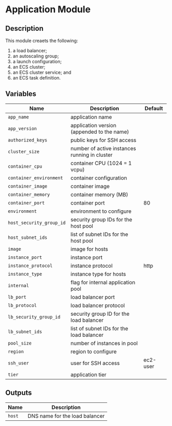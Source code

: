 # Application Module

## Description

This module creaets the following:
1. a load balancer;
2. an autoscaling group;
3. a launch configuration;
4. an ECS cluster;
5. an ECS cluster service; and
6. an ECS task definition.

## Variables

Name | Description | Default
---- | ----------- | -------
`app_name` | application name | |
`app_version` | application version (appended to the name) | |
`authorized_keys` | public keys for SSH access | |
`cluster_size` | number of active instances running in cluster | |
`container_cpu` | container CPU (1024 = 1 vcpu) | |
`container_environment` | container configuration | |
`container_image` | container image | |
`container_memory` | container memory (MB) | |
`container_port` | container port | 80
`environment` | environment to configure | |
`host_security_group_id` | security group IDs for the host pool | |
`host_subnet_ids` | list of subnet IDs for the host pool | |
`image` | image for hosts | |
`instance_port` | instance port | |
`instance_protocol` | instance protocol | http
`instance_type` | instance type for hosts | |
`internal` | flag for internal application pool | |
`lb_port` | load balancer port | |
`lb_protocol` | load balancer protocol | |
`lb_security_group_id` | security group ID for the load balancer | |
`lb_subnet_ids` | list of subnet IDs for the load balancer | |
`pool_size` | number of instances in pool | |
`region` | region to configure | |
`ssh_user` | user for SSH access | ec2-user
`tier` | application tier | |

## Outputs

Name | Description
---- | -----------
`host` | DNS name for the load balancer